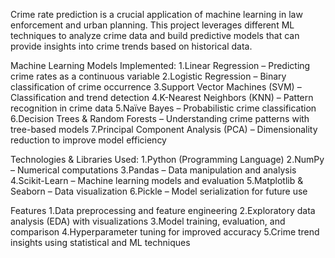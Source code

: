Crime rate prediction is a crucial application of machine learning in law enforcement and urban planning. This project leverages different ML techniques to analyze crime data and build predictive models that can provide insights into crime trends based on historical data.

Machine Learning Models Implemented:
1.Linear Regression – Predicting crime rates as a continuous variable
2.Logistic Regression – Binary classification of crime occurrence
3.Support Vector Machines (SVM) – Classification and trend detection
4.K-Nearest Neighbors (KNN) – Pattern recognition in crime data
5.Naïve Bayes – Probabilistic crime classification
6.Decision Trees & Random Forests – Understanding crime patterns with tree-based models
7.Principal Component Analysis (PCA) – Dimensionality reduction to improve model efficiency

Technologies & Libraries Used:
1.Python (Programming Language)
2.NumPy – Numerical computations
3.Pandas – Data manipulation and analysis
4.Scikit-Learn – Machine learning models and evaluation
5.Matplotlib & Seaborn – Data visualization
6.Pickle – Model serialization for future use

Features
1.Data preprocessing and feature engineering
2.Exploratory data analysis (EDA) with visualizations
3.Model training, evaluation, and comparison
4.Hyperparameter tuning for improved accuracy
5.Crime trend insights using statistical and ML techniques
